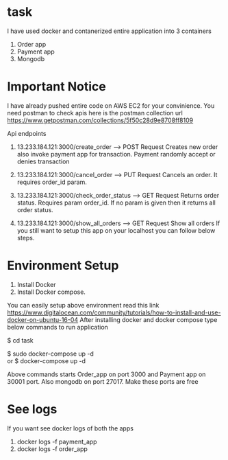 # task
I have used docker and contanerized entire application into 3 containers
   1) Order app
   2) Payment app
   3) Mongodb
   
 # Important Notice
  I have already pushed entire code on AWS EC2 for your convinience.
  You need postman to check apis
  here is the postman collection url https://www.getpostman.com/collections/5f50c28d9e8708ff8109
  
  Api endpoints
  1) 13.233.184.121:3000/create_order          --> POST Request
     Creates new order also invoke payment app for transaction. Payment randomly accept or denies transaction
     
  2) 13.233.184.121:3000/cancel_order          --> PUT Request
     Cancels an order. It requires order_id param.
     
  3) 13.233.184.121:3000/check_order_status   --> GET Request
     Returns order status. Requires param order_id. If no param is given then it returns all order status.
   
   4) 13.233.184.121:3000/show_all_orders    --> GET Request
      Show all orders
If you still want to setup this app on your localhost you can follow below steps.

# Environment Setup
  1) Install Docker
  2) Install Docker compose.
 
  You can easily setup above environment read this link https://www.digitalocean.com/community/tutorials/how-to-install-and-use-docker-on-ubuntu-16-04
  After installing docker and docker compose type below commands to run application
  
  $ cd task
  
  $ sudo docker-compose up -d    
  or
  $ docker-compose up -d
  
  Above commands starts Order_app on port 3000 and Payment app on 30001 port. Also mongodb on port 27017. Make these ports are free
  
  # See logs
  If you want see docker logs of both the apps
  1) docker logs -f payment_app
  2) docker logs -f order_app
  
  
 
      
  
